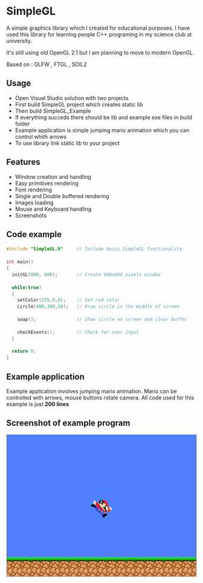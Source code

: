 # SimpleGL

A simple graphics library which I created for educational purposes. I have used this library for learning people C++ programing in my science club at university.

It's still using old OpenGL 2.1 but I am planning to move to modern OpenGL.

Based on : GLFW , FTGL , SOIL2

## Usage
- Open Visual Studio solution with two projects
- First build SimpleGL project which creates static lib
- Then build SimpleGL_Example
- If everything succeds there should be lib and example exe files in build folder
- Example application is simple jumping mario animation which you can control whith arrows
- To use library link static lib to your project

## Features
- Window creation and handling
- Easy primitives rendering
- Font rendering
- Single and Double buffered rendering
- Images loading
- Mouse and Keyboard handling
- Screenshots

## Code example

```c++
#include "SimpleGL.h"     // Include basic SimpleGL functionality

int main()
{
  initGL(800, 600);       // Create 800x600 pixels window
  
  while(true)
  {
    setColor(255,0,0);    // Set red color
    circle(400,300,50);   // Draw circle in the middle of screen
    
    swap();               // Show circle on screen and clear buffer

    checkEvents();        // Check for user input
  }

  return 0;
}
```

## Example application

Example application involves jumping mario animation. Mario can be controlled with arrows, mouse buttons rotate camera.
All code used for this example is just **200 lines**

## Screenshot of example program

![Screenshot](Screenshots/example.png)
